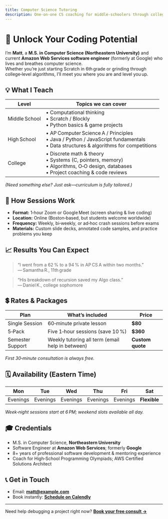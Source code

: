 ```yaml
---
title: Computer Science Tutoring
description: One‑on‑one CS coaching for middle‑schoolers through college majors
---
```


# 🚀 Unlock Your Coding Potential

I’m **Matt**, a **M.S. in Computer Science (Northeastern University)** and current **Amazon Web Services software engineer** (formerly at Google) who lives and breathes computer science.  
Whether you’re just starting Scratch in 6th grade or grinding through college‑level algorithms, I’ll meet you where you are and level you up.

## 💡 What I Teach

| Level | Topics we can cover |
|-------|--------------------|
| Middle School | • Computational thinking<br>• Scratch / Blockly<br>• Python basics & game projects |
| High School | • AP Computer Science A / Principles<br>• Java / Python / JavaScript fundamentals<br>• Data structures & algorithms for competitions |
| College | • Discrete math & theory<br>• Systems (C, pointers, memory)<br>• Algorithms, O‑O design, databases<br>• Project coaching & code reviews |

*(Need something else? Just ask—curriculum is fully tailored.)*

## 🧰 How Sessions Work

- **Format:** 1‑hour Zoom or Google Meet (screen sharing & live coding)  
- **Location:** Online (Boston‑based, but students welcome worldwide)  
- **Frequency:** Weekly, bi‑weekly, or ad‑hoc crash sessions before exams  
- **Materials:** Custom slide decks, annotated code samples, and practice problems you keep  

## 📈 Results You Can Expect

> “I went from a 62 % to a 94 % in AP CS A within two months.”  
> — Samantha R., 11th grade  

> “His breakdown of recursion saved my Algo class.”  
> — Daniel K., college sophomore  

## 💲 Rates & Packages

| Plan | What’s included | Price |
|------|-----------------|-------|
| Single Session | 60‑minute private lesson | **$80** |
| 5‑Pack | Five 1‑hour sessions (save 10 %) | **$360** |
| Semester Support | Weekly tutoring all term (email help in between) | **Custom quote** |

*First 30‑minute consultation is always free.*

## 🗓️ Availability (Eastern Time)

| Mon | Tue | Wed | Thu | Fri | Sat | Sun |
|-----|-----|-----|-----|-----|-----|-----|
| Evenings | Evenings | Evenings | Evenings | Evenings | **Flexible** | **Flexible** |

*Week‑night sessions start at 6 PM; weekend slots available all day.*

## 🎓 Credentials

- M.S. in Computer Science, **Northeastern University**  
- Software Engineer at **Amazon Web Services**; formerly **Google**  
- 8+ years of professional software development & mentoring experience  
- Coach for High‑School Programming Olympiads; AWS Certified Solutions Architect  

## 📞 Get in Touch

- Email: **matt@example.com**  
- Book instantly: **[Schedule on Calendly](https://calendly.com/your‑calendly‑link)**  

---

Need help debugging a project right now? **[Book your free consult →](#get-in-touch)**
